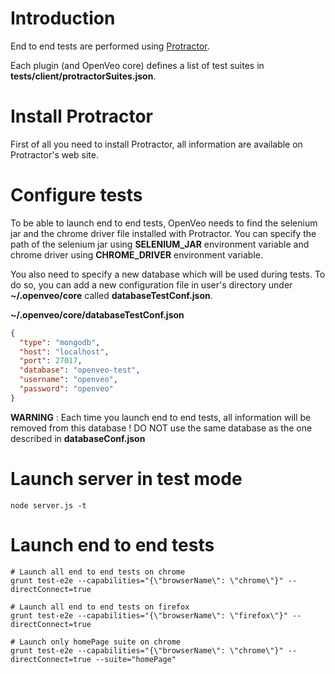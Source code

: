 # Introduction

End to end tests are performed using [Protractor](http://www.protractortest.org/).

Each plugin (and OpenVeo core) defines a list of test suites in **tests/client/protractorSuites.json**.

# Install Protractor

First of all you need to install Protractor, all information are available on Protractor's web site.

# Configure tests

To be able to launch end to end tests, OpenVeo needs to find the selenium jar and the chrome driver file installed with Protractor.
You can specify the path of the selenium jar using **SELENIUM_JAR** environment variable and chrome driver using **CHROME_DRIVER** environment variable.

You also need to specify a new database which will be used during tests. To do so, you can add a new configuration file in user's directory under **~/.openveo/core** called **databaseTestConf.json**.

**~/.openveo/core/databaseTestConf.json**

```json
{
  "type": "mongodb",
  "host": "localhost",
  "port": 27017,
  "database": "openveo-test",
  "username": "openveo",
  "password": "openveo"
}
```

**WARNING** : Each time you launch end to end tests, all information will be removed from this database ! DO NOT use the same database as the one described in **databaseConf.json**

# Launch server in test mode

    node server.js -t

# Launch end to end tests

    # Launch all end to end tests on chrome
    grunt test-e2e --capabilities="{\"browserName\": \"chrome\"}" --directConnect=true

    # Launch all end to end tests on firefox
    grunt test-e2e --capabilities="{\"browserName\": \"firefox\"}" --directConnect=true

    # Launch only homePage suite on chrome
    grunt test-e2e --capabilities="{\"browserName\": \"chrome\"}" --directConnect=true --suite="homePage"